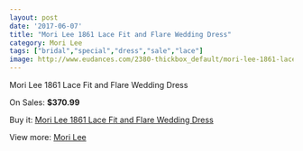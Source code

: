 ```yaml
---
layout: post
date: '2017-06-07'
title: "Mori Lee 1861 Lace Fit and Flare Wedding Dress"
category: Mori Lee
tags: ["bridal","special","dress","sale","lace"]
image: http://www.eudances.com/2380-thickbox_default/mori-lee-1861-lace-fit-and-flare-wedding-dress.jpg
---
```

Mori Lee 1861 Lace Fit and Flare Wedding Dress

On Sales: **$370.99**
<a href="https://www.eudances.com/en/mori-lee/793-mori-lee-1861-lace-fit-and-flare-wedding-dress.html"><amp-img layout="responsive" width="600" height="600" src="//www.eudances.com/2380-thickbox_default/mori-lee-1861-lace-fit-and-flare-wedding-dress.jpg" alt="Mori Lee 1861 Lace Fit and Flare Wedding Dress 0" /></a>
<a href="https://www.eudances.com/en/mori-lee/793-mori-lee-1861-lace-fit-and-flare-wedding-dress.html"><amp-img layout="responsive" width="600" height="600" src="//www.eudances.com/2382-thickbox_default/mori-lee-1861-lace-fit-and-flare-wedding-dress.jpg" alt="Mori Lee 1861 Lace Fit and Flare Wedding Dress 1" /></a>
<a href="https://www.eudances.com/en/mori-lee/793-mori-lee-1861-lace-fit-and-flare-wedding-dress.html"><amp-img layout="responsive" width="600" height="600" src="//www.eudances.com/2381-thickbox_default/mori-lee-1861-lace-fit-and-flare-wedding-dress.jpg" alt="Mori Lee 1861 Lace Fit and Flare Wedding Dress 2" /></a>

Buy it: [Mori Lee 1861 Lace Fit and Flare Wedding Dress](https://www.eudances.com/en/mori-lee/793-mori-lee-1861-lace-fit-and-flare-wedding-dress.html "Mori Lee 1861 Lace Fit and Flare Wedding Dress")

View more: [Mori Lee](https://www.eudances.com/en/9-mori-lee "Mori Lee")